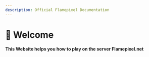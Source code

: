 ```yaml
---
description: Official Flamepixel Documentation
---
```


# 👋 Welcome

**This Website helps you how to play on the server Flamepixel.net**

